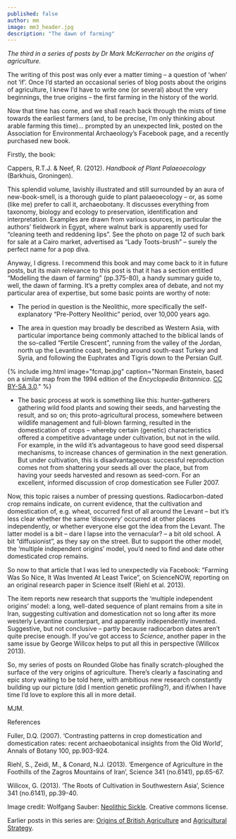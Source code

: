 ```yaml
---
published: false
author: mm
image: mm3_header.jpg
description: "The dawn of farming"
---
```

_The third in a series of posts by Dr Mark McKerracher on the origins of agriculture._

The writing of this post was only ever a matter timing – a question of ‘when’ not ‘if’. Once I’d started an occasional series of blog posts about the origins of agriculture, I knew I’d have to write one (or several) about the very beginnings, the true origins – the first farming in the history of the world.

Now that time has come, and we shall reach back through the mists of time towards the earliest farmers (and, to be precise, I’m only thinking about arable farming this time)… prompted by an unexpected link, posted on the Association for Environmental Archaeology’s Facebook page, and a recently purchased new book.

Firstly, the book:

Cappers, R.T.J. & Neef, R. (2012). *Handbook of Plant Palaeoecology* (Barkhuis, Groningen).

This splendid volume, lavishly illustrated and still surrounded by an aura of new-book-smell, is a thorough guide to plant palaeoecology – or, as some (like me) prefer to call it, archaeobotany. It discusses everything from taxonomy, biology and ecology to preservation, identification and interpretation. Examples are drawn from various sources, in particular the authors’ fieldwork in Egypt, where walnut bark is apparently used for “cleaning teeth and reddening lips”. See the photo on page 12 of such bark for sale at a Cairo market, advertised as “Lady Toots-brush” – surely the perfect name for a pop diva.

Anyway, I digress. I recommend this book and may come back to it in future posts, but its main relevance to this post is that it has a section entitled “Modelling the dawn of farming” (pp.375-80), a handy summary guide to, well, the dawn of farming. It’s a pretty complex area of debate, and not my particular area of expertise, but some basic points are worthy of note:

* The period in question is the Neolithic, more specifically the self-explanatory “Pre-Pottery Neolithic” period, over 10,000 years ago.

* The area in question may broadly be described as Western Asia, with particular importance being commonly attached to the biblical lands of the so-called “Fertile Crescent”, running from the valley of the Jordan, north up the Levantine coast, bending around south-east Turkey and Syria, and following the Euphrates and Tigris down to the Persian Gulf.

{% include img.html image="fcmap.jpg" caption="Norman Einstein, based on a similar map from the 1994 edition of the *Encyclopedia Britannica*. [CC BY-SA 3.0](https://commons.wikimedia.org/w/index.php?curid=471913)." %}

* The basic process at work is something like this: hunter-gatherers gathering wild food plants and sowing their seeds, and harvesting the result, and so on; this proto-agricultural process, somewhere between wildlife management and full-blown farming, resulted in the domestication of crops – whereby certain (genetic) characteristics offered a competitive advantage under cultivation, but not in the wild. For example, in the wild it’s advantageous to have good seed dispersal mechanisms, to increase chances of germination in the next generation. But under cultivation, this is disadvantageous: successful reproduction comes not from shattering your seeds all over the place, but from having your seeds harvested and resown as seed-corn. For an excellent, informed discussion of crop domestication see Fuller 2007.

Now, this topic raises a number of pressing questions. Radiocarbon-dated crop remains indicate, on current evidence, that the cultivation and domestication of, e.g. wheat, occurred first of all around the Levant – but it’s less clear whether the same ‘discovery’ occurred at other places independently, or whether everyone else got the idea from the Levant. The latter model is a bit – dare I lapse into the vernacular? – a bit old school. A bit “diffusionist”, as they say on the street. But to support the other model, the ‘multiple independent origins’ model, you’d need to find and date other domesticated crop remains.

So now to that article that I was led to unexpectedly via Facebook: “Farming Was So Nice, It Was Invented At Least Twice”, on ScienceNOW, reporting on an original research paper in Science itself (Riehl et al. 2013).

The item reports new research that supports the ‘multiple independent origins’ model: a long, well-dated sequence of plant remains from a site in Iran, suggesting cultivation and domestication not so long after its more westerly Levantine counterpart, and apparently independently invented. Suggestive, but not conclusive – partly because radiocarbon dates aren’t quite precise enough. If you’ve got access to *Science*, another paper in the same issue by George Willcox helps to put all this in perspective (Willcox 2013).

So, my series of posts on Rounded Globe has finally scratch-ploughed the surface of the very origins of agriculture. There’s clearly a fascinating and epic story waiting to be told here, with ambitious new research constantly building up our picture (did I mention genetic profiling?), and if/when I have time I’d love to explore this all in more detail.


MJM.

References

Fuller, D.Q. (2007). ‘Contrasting patterns in crop domestication and domestication rates: recent archaeobotanical insights from the Old World’, Annals of Botany 100, pp.903-924.

Riehl, S., Zeidi, M., & Conard, N.J. (2013). ‘Emergence of Agriculture in the Foothills of the Zagros Mountains of Iran’, Science 341 (no.6141), pp.65-67.

Willcox, G. (2013). ‘The Roots of Cultivation in Southwestern Asia’, Science 341 (no.6141), pp.39-40.

Image credit: Wolfgang Sauber: [Neolithic Sickle](https://commons.wikimedia.org/w/index.php?curid=7260399). Creative commons license.

Earlier posts in this series are: [Origins of British Agriculture](http://roundedglobe.github.io/origins-of-british-agriculture/) and [Agricultural Strategy](http://roundedglobe.github.io/agricultural-strategy/).